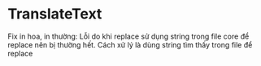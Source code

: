 # TranslateText
Fix in hoa, in thường: Lỗi do khi replace sử dụng string trong file core để replace nên bị thường hết. Cách xử lý là dùng string tìm thấy trong file để replace
